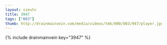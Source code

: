 ```yaml
--- 
layout: sieutv
title: 3947
tags: ["003"]
thumb: http://drainmainvein.com/media/videos/tmb/000/003/947/player.jpg
---
```

{% include drainmainvein key="3947" %} 
